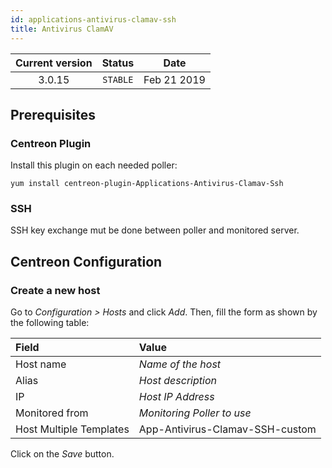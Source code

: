 ```yaml
---
id: applications-antivirus-clamav-ssh
title: Antivirus ClamAV
---
```


| Current version | Status | Date |
| :-: | :-: | :-: |
| 3.0.15 | `STABLE` | Feb 21 2019 |

## Prerequisites

### Centreon Plugin

Install this plugin on each needed poller:

``` shell
yum install centreon-plugin-Applications-Antivirus-Clamav-Ssh
```

### SSH

SSH key exchange mut be done between poller and monitored server.

## Centreon Configuration

### Create a new host

Go to *Configuration \> Hosts* and click *Add*. Then, fill the form as shown by
the following table:

| Field                   | Value                           |
| :---------------------- | :------------------------------ |
| Host name               | *Name of the host*              |
| Alias                   | *Host description*              |
| IP                      | *Host IP Address*               |
| Monitored from          | *Monitoring Poller to use*      |
| Host Multiple Templates | App-Antivirus-Clamav-SSH-custom |

Click on the *Save* button.

